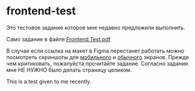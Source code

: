 # frontend-test
Это тестовое задание которое мне недавно предложили выполнить.

Само задание в файле [Frontend.Test.pdf](Frontend.Test.pdf)

В случае если ссылка на макет в Figma перестанет работать можно посмотреть скриншоты для [мобильного](landing-mobile.png) и [обычного](landing-big.jpg) экранов. Прежде чем критиковать, пожалуйста прочитайте задание. Согласно задания мне НЕ НУЖНО было делать страницу целиком.

This is a test given to me recently. 


